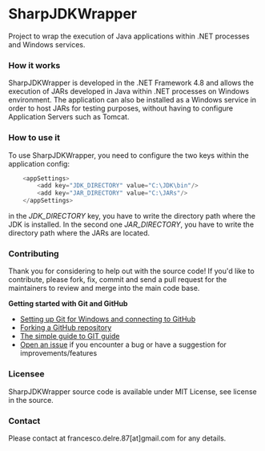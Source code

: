 # SharpJDKWrapper
Project to wrap the execution of Java applications within .NET processes and Windows services.

### How it works
SharpJDKWrapper is developed in the .NET Framework 4.8 and allows the execution of JARs developed in Java within .NET processes on Windows environment. The application can also be installed as a Windows service in order to host JARs for testing purposes, without having to configure Application Servers such as Tomcat.

### How to use it

To use SharpJDKWrapper, you need to configure the two keys within the application config:

```csharp
	<appSettings>
		<add key="JDK_DIRECTORY" value="C:\JDK\bin"/>
		<add key="JAR_DIRECTORY" value="C:\JARs"/>
	</appSettings>
```

in the *JDK_DIRECTORY* key, you have to write the directory path where the JDK is installed. 
In the second one *JAR_DIRECTORY*, you have to write the directory path where the JARs are located.

### Contributing
Thank you for considering to help out with the source code!
If you'd like to contribute, please fork, fix, commit and send a pull request for the maintainers to review and merge into the main code base.

**Getting started with Git and GitHub**

 * [Setting up Git for Windows and connecting to GitHub](http://help.github.com/win-set-up-git/)
 * [Forking a GitHub repository](http://help.github.com/fork-a-repo/)
 * [The simple guide to GIT guide](http://rogerdudler.github.com/git-guide/)
 * [Open an issue](https://github.com/engineering87/SharpJDKWrapper/issues) if you encounter a bug or have a suggestion for improvements/features

### Licensee
SharpJDKWrapper source code is available under MIT License, see license in the source.

### Contact
Please contact at francesco.delre.87[at]gmail.com for any details.

